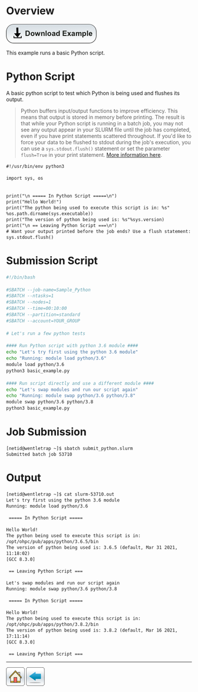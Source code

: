 # Overview

[![](/Images/Download-Button.png)](Basic-Python-Example.tar.gz)

This example runs a basic Python script.


# Python Script

A basic python script to test which Python is being used and flushes its output.

> Python buffers input/output functions to improve efficiency. This means that output is stored in memory before printing. The result is that while your Python script is running in a batch job, you may not see any output appear in your SLURM file until the job has completed, even if you have print statements scattered throughout. If you'd like to force your data to be flushed to stdout during the job's execution, you can use a ```sys.stdout.flush()``` statement or set the parameter ```flush=True``` in your print statement. [More information here](https://www.delftstack.com/howto/python/python-print-flush/).

```python3
#!/usr/bin/env python3

import sys, os


print("\n ===== In Python Script =====\n")
print("Hello World!")
print("The python being used to execute this script is in: %s" %os.path.dirname(sys.executable))
print("The version of python being used is: %s"%sys.version)
print("\n == Leaving Python Script ===\n")
# Want your output printed before the job ends? Use a flush statement:
sys.stdout.flush()
```

# Submission Script
```bash
#!/bin/bash

#SBATCH --job-name=Sample_Python
#SBATCH --ntasks=1
#SBATCH --nodes=1             
#SBATCH --time=00:10:00   
#SBATCH --partition=standard
#SBATCH --account=YOUR_GROUP

# Let's run a few python tests 

#### Run Python script with python 3.6 module ####
echo "Let's try first using the python 3.6 module"
echo "Running: module load python/3.6"
module load python/3.6
python3 basic_example.py

#### Run script directly and use a different module ####
echo "Let's swap modules and run our script again"
echo "Running: module swap python/3.6 python/3.8"
module swap python/3.6 python/3.8
python3 basic_example.py
```

# Job Submission
```console
[netid@wentletrap ~]$ sbatch submit_python.slurm 
Submitted batch job 53710
```

# Output
```console
[netid@wentletrap ~]$ cat slurm-53710.out 
Let's try first using the python 3.6 module
Running: module load python/3.6

 ===== In Python Script =====

Hello World!
The python being used to execute this script is in: /opt/ohpc/pub/apps/python/3.6.5/bin
The version of python being used is: 3.6.5 (default, Mar 31 2021, 11:18:02) 
[GCC 8.3.0]

 == Leaving Python Script ===

Let's swap modules and run our script again
Running: module swap python/3.6 python/3.8

 ===== In Python Script =====

Hello World!
The python being used to execute this script is in: /opt/ohpc/pub/apps/python/3.8.2/bin
The version of python being used is: 3.8.2 (default, Mar 16 2021, 17:11:14) 
[GCC 8.3.0]

 == Leaving Python Script ===
```
*****
[![](/Images/home.png)](https://ua-researchcomputing-hpc.github.io/) 
[![](/Images/back.png)](../)
